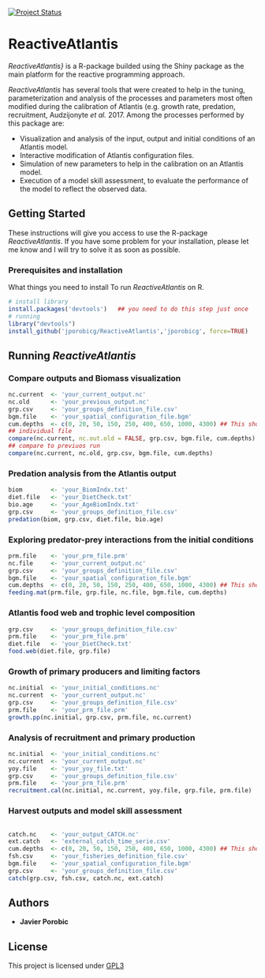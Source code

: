 [![Project Status](http://www.repostatus.org/badges/latest/active.svg)](http://www.repostatus.org/#active)
# ReactiveAtlantis
*ReactiveAtlantis}* is a R-package builded using the Shiny
package as the main platform for the reactive programming approach.

*ReactiveAtlantis* has several tools that were created to help in the tuning,
parameterization and analysis of the processes and parameters most often modified
during the calibration of Atlantis (e.g. growth rate, predation, recruitment,
Audzijonyte *et al.* 2017. Among the processes performed by this
package are:
* Visualization and analysis of the input, output and initial conditions of an Atlantis model.
*  Interactive modification of Atlantis configuration files.
*  Simulation of new parameters to help in the calibration on an Atlantis model.
*  Execution of a model skill assessment, to evaluate the performance of the model
  to reflect the observed data.

## Getting Started
These instructions will give you access to use the R-package *ReactiveAtlantis*. If
you have some problem for your installation, please let me know and I will try to
solve it as soon as possible.

### Prerequisites and installation

What things you need to install To run *ReactiveAtlantis* on R.

```R
# install library
install.packages('devtools')   ## you need to do this step just once
# running
library("devtools")
install_github('jporobicg/ReactiveAtlantis','jporobicg', force=TRUE)
```

## Running *ReactiveAtlantis*
### Compare outputs and Biomass visualization
```R
nc.current  <- 'your_current_output.nc'
nc.old      <- 'your_previous_output.nc'
grp.csv     <- 'your_groups_definition_file.csv'
bgm.file    <- 'your_spatial_configuration_file.bgm'
cum.depths  <- c(0, 20, 50, 150, 250, 400, 650, 1000, 4300) ## This should be the cummulative depth of your model
## individual file
compare(nc.current, nc.out.old = FALSE, grp.csv, bgm.file, cum.depths)
## compare to previuos run
compare(nc.current, nc.old, grp.csv, bgm.file, cum.depths)
```

### Predation analysis from the Atlantis output
```R
biom        <- 'your_BiomIndx.txt'
diet.file   <- 'your_DietCheck.txt'
bio.age     <- 'your_AgeBiomIndx.txt'
grp.csv     <- 'your_groups_definition_file.csv'
predation(biom, grp.csv, diet.file, bio.age)
```

### Exploring predator-prey interactions from the initial conditions
```R
prm.file    <- 'your_prm_file.prm'
nc.file     <- 'your_current_output.nc'
grp.csv     <- 'your_groups_definition_file.csv'
bgm.file    <- 'your_spatial_configuration_file.bgm'
cum.depths  <- c(0, 20, 50, 150, 250, 400, 650, 1000, 4300) ## This should be the cummulative depth of your model
feeding.mat(prm.file, grp.file, nc.file, bgm.file, cum.depths)
```

### Atlantis food web and trophic level composition
```R
grp.csv     <- 'your_groups_definition_file.csv'
prm.file    <- 'your_prm_file.prm'
diet.file   <- 'your_DietCheck.txt'
food.web(diet.file, grp.file)

```

### Growth of primary producers and limiting factors
```R
nc.initial  <- 'your_initial_conditions.nc'
nc.current  <- 'your_current_output.nc'
grp.csv     <- 'your_groups_definition_file.csv'
prm.file    <- 'your_prm_file.prm'
growth.pp(nc.initial, grp.csv, prm.file, nc.current)
```

### Analysis of recruitment and primary production
```R
nc.initial  <- 'your_initial_conditions.nc'
nc.current  <- 'your_current_output.nc'
yoy.file    <- 'your_yoy_file.txt'
grp.csv     <- 'your_groups_definition_file.csv'
prm.file    <- 'your_prm_file.prm'
recruitment.cal(nc.initial, nc.current, yoy.file, grp.file, prm.file)
```

### Harvest outputs and model skill assessment
```R

catch.nc    <- 'your_output_CATCH.nc'
ext.catch   <- 'external_catch_time_serie.csv'
cum.depths  <- c(0, 20, 50, 150, 250, 400, 650, 1000, 4300) ## This should be the cummulative depth of your model
fsh.csv     <- 'your_fisheries_definition_file.csv'
bgm.file    <- 'your_spatial_configuration_file.bgm'
grp.csv     <- 'your_groups_definition_file.csv'
catch(grp.csv, fsh.csv, catch.nc, ext.catch)
```
## Authors

* **Javier Porobic**

## License

This project is licensed under [GPL3](https://www.gnu.org/licenses/gpl-3.0.en.html)
